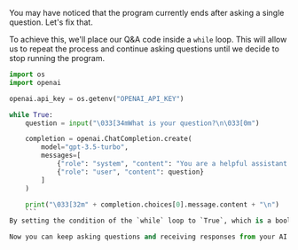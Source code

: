 You may have noticed that the program currently ends after asking a single question. Let's fix that.

To achieve this, we'll place our Q&A code inside a `while` loop. This will allow us to repeat the process and continue asking questions until we decide to stop running the program.

```python
import os
import openai

openai.api_key = os.getenv("OPENAI_API_KEY")

while True:
    question = input("\033[34mWhat is your question?\n\033[0m")

    completion = openai.ChatCompletion.create(
        model="gpt-3.5-turbo",
        messages=[
            {"role": "system", "content": "You are a helpful assistant. Answer the given question."},
            {"role": "user", "content": question}
        ]
    )

    print("\033[32m" + completion.choices[0].message.content + "\n")
    ```
By setting the condition of the `while` loop to `True`, which is a boolean value, the loop will continue running the code inside it indefinitely until we manually stop the program.

Now you can keep asking questions and receiving responses from your AI assistant as long as you wish.
